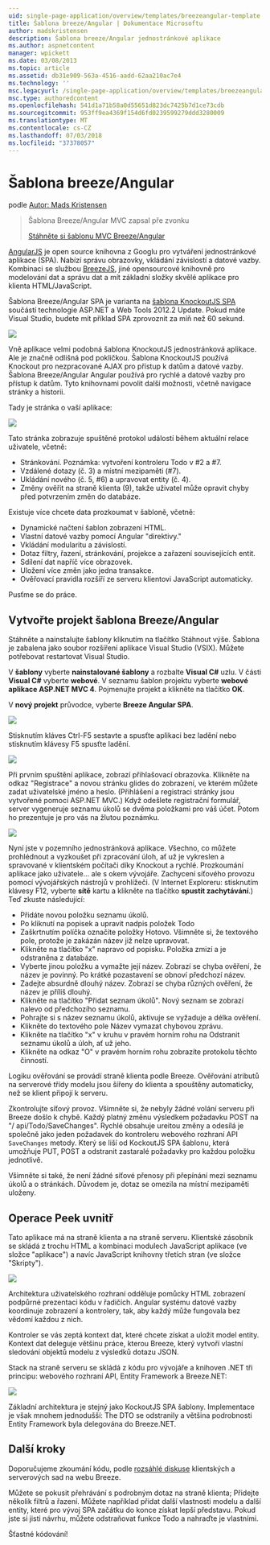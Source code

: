 ```yaml
---
uid: single-page-application/overview/templates/breezeangular-template
title: Šablona breeze/Angular | Dokumentace Microsoftu
author: madskristensen
description: Šablona breeze/Angular jednostránkové aplikace
ms.author: aspnetcontent
manager: wpickett
ms.date: 03/08/2013
ms.topic: article
ms.assetid: db31e909-563a-4516-aadd-62aa210ac7e4
ms.technology: ''
msc.legacyurl: /single-page-application/overview/templates/breezeangular-template
msc.type: authoredcontent
ms.openlocfilehash: 541d1a71b58a0d55651d823dc7425b7d1ce73cdb
ms.sourcegitcommit: 953ff9ea4369f154d6fd0239599279ddd3280009
ms.translationtype: MT
ms.contentlocale: cs-CZ
ms.lasthandoff: 07/03/2018
ms.locfileid: "37378057"
---
```

<a name="breezeangular-template"></a>Šablona breeze/Angular
====================
podle [Autor: Mads Kristensen](https://github.com/madskristensen)

> Šablona Breeze/Angular MVC zapsal pře zvonku
> 
> [Stáhněte si šablonu MVC Breeze/Angular](https://go.microsoft.com/fwlink/?LinkId=286437)


[AngularJS](http://angularjs.org) je open source knihovna z Googlu pro vytváření jednostránkové aplikace (SPA). Nabízí správu obrazovky, vkládání závislostí a datové vazby. Kombinaci se službou [BreezeJS](http://www.breezejs.com/?utm_source=ms-spa), jiné opensourcové knihovně pro modelování dat a správu dat a mít základní složky skvělé aplikace pro klienta HTML/JavaScript.

Šablona Breeze/Angular SPA je varianta na [šablona KnockoutJS SPA](../introduction/knockoutjs-template.md) součástí technologie ASP.NET a Web Tools 2012.2 Update. Pokud máte Visual Studio, budete mít příklad SPA zprovoznit za míň než 60 sekund.

![](http://www.breezejs.com/sites/all/images/spa-template/NgRunningTodoPage.png)

Vně aplikace velmi podobná šablona KnockoutJS jednostránková aplikace. Ale je značně odlišná pod pokličkou. Šablona KnockoutJS používá Knockout pro nezpracované AJAX pro přístup k datům a datové vazby. Šablona Breeze/Angular Angular používá pro rychlé a datové vazby pro přístup k datům. Tyto knihovnami povolit další možnosti, včetně navigace stránky a historii.

Tady je stránka o vaší aplikace:

![](http://www.breezejs.com/sites/all/images/spa-template/NgRunningAboutPage.png)

Tato stránka zobrazuje spuštěné protokol událostí během aktuální relace uživatele, včetně:

- Stránkování. Poznámka: vytvoření kontroleru Todo v #2 a #7.
- Vzdálené dotazy (č. 3) a místní mezipaměti (#7).
- Ukládání nového (č. 5, #6) a upravovat entity (č. 4).
- Změny ověřit na straně klienta (9), takže uživatel může opravit chyby před potvrzením změn do databáze.

Existuje více chcete data prozkoumat v šabloně, včetně:

- Dynamické načtení šablon zobrazení HTML.
- Vlastní datové vazby pomocí Angular "direktivy."
- Vkládání modularitu a závislostí.
- Dotaz filtry, řazení, stránkování, projekce a zařazení souvisejících entit.
- Sdílení dat napříč více obrazovek.
- Uložení více změn jako jedna transakce.
- Ověřovací pravidla rozšíří ze serveru klientovi JavaScript automaticky.

Pusťme se do práce.

## <a name="create-a-breezeangular-template-project"></a>Vytvořte projekt šablona Breeze/Angular

Stáhněte a nainstalujte šablony kliknutím na tlačítko Stáhnout výše. Šablona je zabalena jako soubor rozšíření aplikace Visual Studio (VSIX). Můžete potřebovat restartovat Visual Studio.

V **šablony** vyberte **nainstalované šablony** a rozbalte **Visual C#** uzlu. V části **Visual C#** vyberte **webové**. V seznamu šablon projektu vyberte **webové aplikace ASP.NET MVC 4**. Pojmenujte projekt a klikněte na tlačítko **OK**.

V **nový projekt** průvodce, vyberte **Breeze Angular SPA**.

![](http://www.breezejs.com/sites/all/images/spa-template/SelectBreezeNgSpaTemplate.png)

Stisknutím kláves Ctrl-F5 sestavte a spusťte aplikaci bez ladění nebo stisknutím klávesy F5 spusťte ladění.

![](http://www.breezejs.com/sites/all/images/spa-template/ZephyrLogin.png)

Při prvním spuštění aplikace, zobrazí přihlašovací obrazovka. Klikněte na odkaz "Registrace" a novou stránku glides do zobrazení, ve kterém můžete zadat uživatelské jméno a heslo. (Přihlášení a registraci stránky jsou vytvořené pomocí ASP.NET MVC.) Když odešlete registrační formulář, server vygeneruje seznamu úkolů se dvěma položkami pro váš účet. Potom ho prezentuje je pro vás na žlutou poznámku.

![](http://www.breezejs.com/sites/all/images/spa-template/TodoList.png)

Nyní jste v pozemního jednostránková aplikace. Všechno, co můžete prohlédnout a vyzkoušet při zpracování úloh, ať už je vykreslen a spravované v klientském počítači díky Knockout a rychlé. Prozkoumání aplikace jako uživatele... ale s okem vývojáře. Zachycení síťového provozu pomocí vývojářských nástrojů v prohlížeči. (V Internet Exploreru: stisknutím klávesy F12, vyberte **sítě** kartu a klikněte na tlačítko **spustit zachytávání**.) Teď zkuste následující:

- Přidáte novou položku seznamu úkolů.
- Po kliknutí na popisek a upravit nadpis položek Todo
- Zaškrtnutím políčka označíte položky Hotovo. Všimněte si, že textového pole, protože je zakázán název již nelze upravovat.
- Klikněte na tlačítko "x" napravo od popisku. Položka zmizí a je odstraněna z databáze.
- Vyberte jinou položku a vymažte její název. Zobrazí se chyba ověření, že název je povinný. Po krátké pozastavení se obnoví předchozí název.
- Zadejte absurdně dlouhý název. Zobrazí se chyba různých ověření, že název je příliš dlouhý.
- Klikněte na tlačítko "Přidat seznam úkolů". Nový seznam se zobrazí nalevo od předchozího seznamu.
- Pohrajte si s název seznamu úkolů, aktivuje se vyžaduje a délka ověření.
- Klikněte do textového pole Název vymazat chybovou zprávu.
- Klikněte na tlačítko "x" v kruhu v pravém horním rohu na Odstranit seznamu úkolů a úloh, ať už jeho.
- Klikněte na odkaz "O" v pravém horním rohu zobrazíte protokolu těchto činností.

Logiku ověřování se provádí straně klienta podle Breeze. Ověřování atributů na serverové třídy modelu jsou šířeny do klienta a spouštěny automaticky, než se klient připojí k serveru.

Zkontrolujte síťový provoz. Všimněte si, že nebyly žádné volání serveru při Breeze došlo k chybě. Každý platný změnu výsledkem požadavku POST na "/ api/Todo/SaveChanges". Rychlé obsahuje ureitou změny a odesílá je společně jako jeden požadavek do kontroleru webového rozhraní API `SaveChanges` metody. Který se liší od KockoutJS SPA šablonu, která umožňuje PUT, POST a odstranit zastaralé požadavky pro každou položku jednotlivě.

Všimněte si také, že není žádné síťové přenosy při přepínání mezi seznamu úkolů a o stránkách. Důvodem je, dotaz se omezila na místní mezipaměti uloženy.

## <a name="peek-inside"></a>Operace Peek uvnitř

Tato aplikace má na straně klienta a na straně serveru. Klientské zásobník se skládá z trochu HTML a kombinaci modulech JavaScript aplikace (ve složce "aplikace") a navíc JavaScript knihovny třetích stran (ve složce "Skripty").

![](http://www.breezejs.com/sites/all/images/spa-template/NgClientArchitecture2.png)

Architektura uživatelského rozhraní odděluje pomůcky HTML zobrazení podpůrné prezentaci kódu v řadičích. Angular systému datové vazby koordinuje zobrazení a kontrolery, tak, aby každý může fungovala bez vědomí každou z nich.

Kontroler se vás zeptá kontext dat, které chcete získat a uložit model entity. Kontext dat deleguje většinu práce, kterou Breeze, který vytvoří vlastní sledování objektů modelu z výsledků dotazu JSON.

Stack na straně serveru se skládá z kódu pro vývojáře a knihoven .NET tři principu: webového rozhraní API, Entity Framework a Breeze.NET:

![](http://www.breezejs.com/sites/all/images/spa-template/ServerArchitecture.png)

Základní architektura je stejný jako KockoutJS SPA šablony. Implementace je však mnohem jednodušší: The DTO se odstranily a většina podrobnosti Entity Framework byla delegována do Breeze.NET.

## <a name="next-steps"></a>Další kroky

Doporučujeme zkoumání kódu, podle [rozsáhlé diskuse](http://www.breezejs.com/ng-spa-template?utm_source=ms-spa) klientských a serverových sad na webu Breeze.

Můžete se pokusit přehrávání s podrobným dotaz na straně klienta; Přidejte několik filtrů a řazení. Můžete například přidat další vlastnosti modelu a další entity, které pro vývoj SPA začátku do konce získat lepší představu. Pokud jste si jisti návrhu, můžete odstraňovat funkce Todo a nahraďte je vlastními.

Šťastné kódování!
